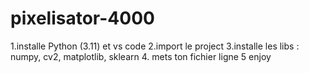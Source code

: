 # pixelisator-4000

1.installe Python (3.11) et vs code
2.import le project
3.installe les libs : numpy, cv2, matplotlib, sklearn
4. mets ton fichier ligne 5
enjoy
